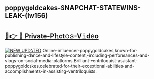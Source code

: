 ## poppygoldcakes-SNAPCHAT-STATEWINS-LEAK-(lw156)


# <h2><a href="https://mediaupload.pro?-20M">🔗👉 🔴 Private-P𝚑ot𝚘𝚜-V𝚒d𝚎o</a></h2>

[![NEW UPDATED](https://i.imgur.com/0qMVB7G.gif)](https://mediaupload.pro?-20M)
Online-influencer-poppygoldcakes,known-for-publishing-dance-and-lifestyle-content,-including-performances-and-vlogs-on-social-media-platforms.Brilliant-ventriloquist-assistant-poppygoldcakes,celebrated-for-their-exceptional-abilities-and-accomplishments-in-assisting-ventriloquists.  